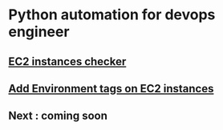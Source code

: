 # Python automation for devops engineer 

## [EC2 instances checker](https://github.com/hotiaDiallo/python-automation/blob/main/ec2-status-checker.py)

## [Add Environment tags on EC2 instances](https://github.com/hotiaDiallo/python-automation/blob/main/add-enviroment-tags.py)

## Next : coming soon
